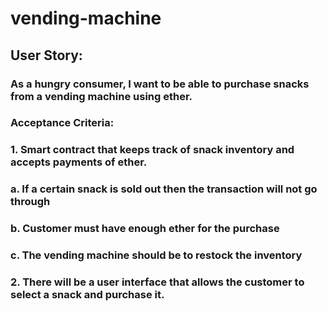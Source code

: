 # vending-machine

## User Story:

### As a hungry consumer, I want to be able to purchase snacks from a vending machine using ether.

### Acceptance Criteria:

### 1. Smart contract that keeps track of snack inventory and accepts payments of ether.

### a. If a certain snack is sold out then the transaction will not go through

### b. Customer must have enough ether for the purchase

### c. The vending machine should be to restock the inventory

### 2. There will be a user interface that allows the customer to select a snack and purchase it.
